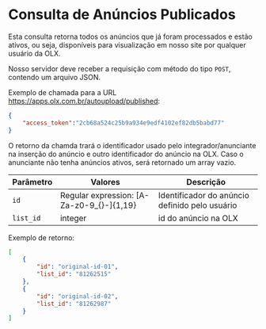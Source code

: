 # Consulta de Anúncios Publicados

Esta consulta retorna todos os anúncios que já foram processados e estão ativos, ou seja, disponíveis para visualização em nosso site por qualquer usuário da OLX.

Nosso servidor deve receber a requisição com método do tipo `POST`, contendo um arquivo JSON.

Exemplo de chamada para a URL https://apps.olx.com.br/autoupload/published:

```json
{
    "access_token":"2cb68a524c25b9a934e9edf4102ef82db5babd77"
}
```

O retorno da chamda trará o identificador usado pelo integrador/anunciante na inserção do anúncio e outro identificador do anúncio na OLX. Caso o anunciante não tenha anúncios ativos, será retornado um array vazio.

| Parâmetro | Valores | Descrição  |
|-----------|-------------------------------------------|------------------------------------------------|
| `id` | Regular expression: [A-Za-z0-9_{}-]{1,19} | Identificador do anúncio definido pelo usuário  |
| `list_id` | integer | id do anúncio na OLX |

Exemplo de retorno:

```json
[
    {
        "id": "original-id-01",
        "list_id": "81262515"
    },
    {
        "id": "original-id-02",
        "list_id": "81262987"
    }
]
```
